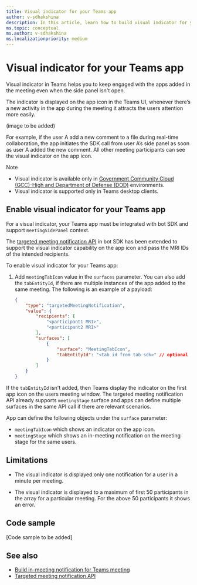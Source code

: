 ```yaml
---
title: Visual indicator for your Teams app
author: v-sdhakshina
description: In this article, learn how to build visual indicator for your Microsoft Teams app in meeting.
ms.topic: conceptual
ms.author: v-sdhakshina
ms.localizationpriority: medium
---
```


# Visual indicator for your Teams app

Visual indicator in Teams helps you to keep engaged with the apps added in the meeting even when the side panel isn't open.

The indicator is displayed on the app icon in the Teams UI, whenever there’s a new activity in the app during the meeting it attracts the users attention more easily.

(image to be added)

For example, if the user A add a new comment to a file during real-time collaboration, the app initiates the SDK call from user A’s side panel as soon as user A added the new comment. All other meeting participants can see the visual indicator on the app icon.

> [!NOTE]
>
> * Visual indicator is available only in [Government Community Cloud (GCC)-High and Department of Defense (DOD)](~/concepts/app-fundamentals-overview.md#government-community-cloud) environments.
> * Visual indicator is supported only in Teams desktop clients.

## Enable visual indicator for your Teams app

For a visual indicator, your Teams app must be integrated with bot SDK and support `meetingSidePanel` context.

The [targeted meeting notification API](in-meeting-notification-for-meeting.md#enable-targeted-in-meeting-notification) in bot SDK has been extended to support the visual indicator capability on the app icon and pass the MRI IDs of the intended recipients.

To enable visual indicator for your Teams app:

1. Add `meetingTabIcon` value in the `surfaces` parameter. You can also add the `tabEntityId`, if there are multiple instances of the app added to the same meeting. The following is an example of a payload:

    ```json
    {
        "type": "targetedMeetingNotification",
        "value": {
            "recipients": [
                "<participant1 MRI>",
                "<participant2 MRI>" 
            ],
            "surfaces": [
                {
                    "surface": "MeetingTabIcon",
                    "tabEntityId": "<tab id from tab sdk>" // optional           
                }
            ]
        }
    }
    ```

If the `tabEntityId` isn't added, then Teams display the indicator on the first app icon on the users meeting window. The targeted meeting notification API already supports `meetingStage` surface and apps can define multiple surfaces in the same API call if there are relevant scenarios.

App can define the following objects under the `surface` parameter:

* `meetingTabIcon` which shows an indicator on the app icon.
* `meetingStage` which shows an in-meeting notification on the meeting stage for the same users.

## Limitations

* The visual indicator is displayed only one notification for a user in a minute per meeting.

* The visual indicator is displayed to a maximum of first 50 participants in the array for a particular meeting. For the above 50 participants it shows an error.

## Code sample

[Code sample to be added]

## See also

* [Build in-meeting notification for Teams meeting](in-meeting-notification-for-meeting.md)
* [Targeted meeting notification API](meeting-apps-apis.md#targeted-meeting-notification-and-visual-indicator-api)
